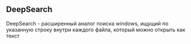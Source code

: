 ## DeepSearch
DeepSearch - расширенный аналог поиска windows, ищущий по указанную строку внутри каждого файла, который можно открыть как текст
